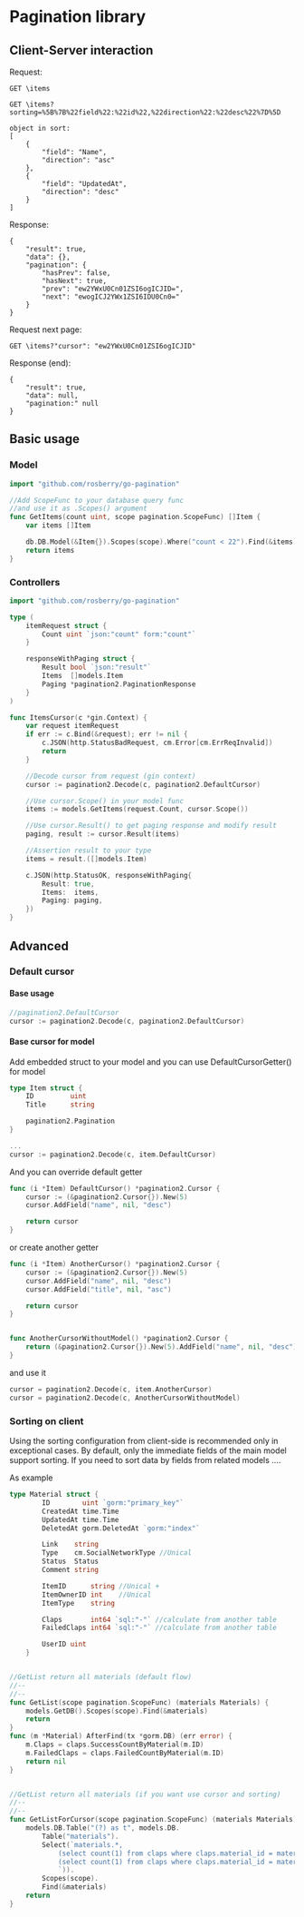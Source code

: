 # Pagination library


## Client-Server interaction

Request:
```
GET \items
```

```
GET \items?sorting=%5B%7B%22field%22:%22id%22,%22direction%22:%22desc%22%7D%5D

object in sort:
[
    {
        "field": "Name",
        "direction": "asc"
    },
    {
        "field": "UpdatedAt",
        "direction": "desc"
    }
]

```

Response:
```
{
    "result": true,
    "data": {},
    "pagination": {
        "hasPrev": false,
        "hasNext": true,
        "prev": "ew2YWxU0Cn01ZSI6ogICJID=",
        "next": "ewogICJ2YWx1ZSI6IDU0Cn0="
    }
}
```

Request next page:

```
GET \items?"cursor": "ew2YWxU0Cn01ZSI6ogICJID"
```

Response (end):
```
{
    "result": true,
    "data": null,
    "pagination:" null
}
```

## Basic usage

### Model
```go
import "github.com/rosberry/go-pagination"

//Add ScopeFunc to your database query func
//and use it as .Scopes() argument
func GetItems(count uint, scope pagination.ScopeFunc) []Item {
	var items []Item

	db.DB.Model(&Item{}).Scopes(scope).Where("count < 22").Find(&items)
	return items
}
```

### Controllers
```go
import "github.com/rosberry/go-pagination"

type (
	itemRequest struct {
		Count uint `json:"count" form:"count"`
	}

	responseWithPaging struct {
		Result bool `json:"result"`
		Items  []models.Item
		Paging *pagination2.PaginationResponse
	}
)

func ItemsCursor(c *gin.Context) {
	var request itemRequest
	if err := c.Bind(&request); err != nil {
		c.JSON(http.StatusBadRequest, cm.Error[cm.ErrReqInvalid])
		return
	}

    //Decode cursor from request (gin context) 
	cursor := pagination2.Decode(c, pagination2.DefaultCursor)

    //Use cursor.Scope() in your model func
	items := models.GetItems(request.Count, cursor.Scope())

    //Use cursor.Result() to get paging response and modify result
	paging, result := cursor.Result(items)

    //Assertion result to your type
	items = result.([]models.Item)

	c.JSON(http.StatusOK, responseWithPaging{
		Result: true,
		Items:  items,
		Paging: paging,
	})
}

```

## Advanced

### Default cursor

#### Base usage
```go
//pagination2.DefaultCursor
cursor := pagination2.Decode(c, pagination2.DefaultCursor)
```

#### Base cursor for model
Add embedded struct to your model and you can use DefaultCursorGetter() for model

```go
type Item struct {
    ID         uint
    Title      string

    pagination2.Pagination
}

...
cursor := pagination2.Decode(c, item.DefaultCursor)
```

And you can override default getter
```go
func (i *Item) DefaultCursor() *pagination2.Cursor {
	cursor := (&pagination2.Cursor{}).New(5)
	cursor.AddField("name", nil, "desc")

	return cursor
}
```

or create another getter
```go
func (i *Item) AnotherCursor() *pagination2.Cursor {
	cursor := (&pagination2.Cursor{}).New(5)
    cursor.AddField("name", nil, "desc")
    cursor.AddField("title", nil, "asc")

	return cursor
}


func AnotherCursorWithoutModel() *pagination2.Cursor {
	return (&pagination2.Cursor{}).New(5).AddField("name", nil, "desc").AddField("title", nil, "asc")
}

```

and use it
```go
cursor = pagination2.Decode(c, item.AnotherCursor)
cursor = pagination2.Decode(c, AnotherCursorWithoutModel)
```

### Sorting on client

Using the sorting configuration from client-side is recommended only in exceptional cases. By default, only the immediate fields of the main model support sorting. If you need to sort data by fields from related models ....

As example

```go
type Material struct {
		ID        uint `gorm:"primary_key"`
		CreatedAt time.Time
		UpdatedAt time.Time
		DeletedAt gorm.DeletedAt `gorm:"index"`

		Link    string
		Type    cm.SocialNetworkType //Unical
		Status  Status
		Comment string

		ItemID      string //Unical +
		ItemOwnerID int    //Unical
		ItemType    string

		Claps       int64 `sql:"-"` //calculate from another table
		FailedClaps int64 `sql:"-"` //calculate from another table

		UserID uint
	}


//GetList return all materials (default flow)
//--
//--
func GetList(scope pagination.ScopeFunc) (materials Materials) {
	models.GetDB().Scopes(scope).Find(&materials)
	return
}
func (m *Material) AfterFind(tx *gorm.DB) (err error) {
	m.Claps = claps.SuccessCountByMaterial(m.ID)
	m.FailedClaps = claps.FailedCountByMaterial(m.ID)
	return nil
}


//GetList return all materials (if you want use cursor and sorting)
//--
//--
func GetListForCursor(scope pagination.ScopeFunc) (materials Materials) {
	models.DB.Table("(?) as t", models.DB.
		Table("materials").
		Select(`materials.*, 
			(select count(1) from claps where claps.material_id = materials.id and claps.success = true) as claps,
			(select count(1) from claps where claps.material_id = materials.id and claps.success = false) as failed_claps
			`)).
		Scopes(scope).
		Find(&materials)
	return
}

```